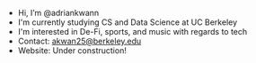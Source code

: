 - Hi, I’m @adriankwann
- I'm currently studying CS and Data Science at UC Berkeley
- I'm interested in De-Fi, sports, and music with regards to tech
- Contact: akwan25@berkeley.edu
- Website: Under construction!

<!---
adriankwann/adriankwann is a ✨ special ✨ repository because its `README.md` (this file) appears on your GitHub profile.
You can click the Preview link to take a look at your changes.
--->

